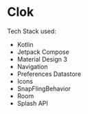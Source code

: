 # Clok
Tech Stack used:
- Kotlin
- Jetpack Compose
- Material Design 3
- Navigation
- Preferences Datastore
- Icons
- SnapFlingBehavior
- Room
- Splash API




